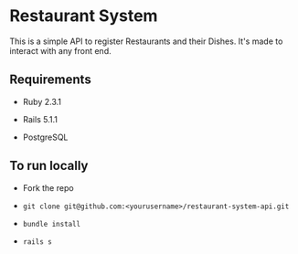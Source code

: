 # Restaurant System

This is a simple API to register Restaurants and their Dishes. It's made to interact with any front end.

## Requirements

* Ruby 2.3.1

* Rails 5.1.1

* PostgreSQL

## To run locally

* Fork the repo

* `git clone git@github.com:<yourusername>/restaurant-system-api.git`

* `bundle install`

* `rails s`
